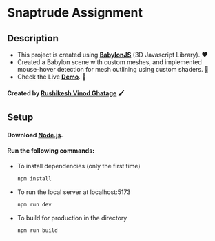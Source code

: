 # Snaptrude Assignment

## Description

-   This project is created using **[BabylonJS](https://www.babylonjs.com/)** (3D Javascript Library). :heart:
-   Created a Babylon scene with custom meshes, and implemented mouse-hover detection for mesh outlining using custom shaders. :art:
-   Check the Live **[Demo](https://snaptrude-assignment-omega.vercel.app/)**. :red_circle:

#### Created by [Rushikesh Vinod Ghatage](https://www.linkedin.com/in/rushikesh-ghatage-477489222/) :paintbrush:

## Setup

#### Download [Node.js](https://nodejs.org/en/download/).

#### Run the following commands:

-   To install dependencies (only the first time)
    ```bash
    npm install
    ```
-   To run the local server at localhost:5173
    ```bash
    npm run dev
    ```
-   To build for production in the directory
    ```bash
    npm run build
    ```
